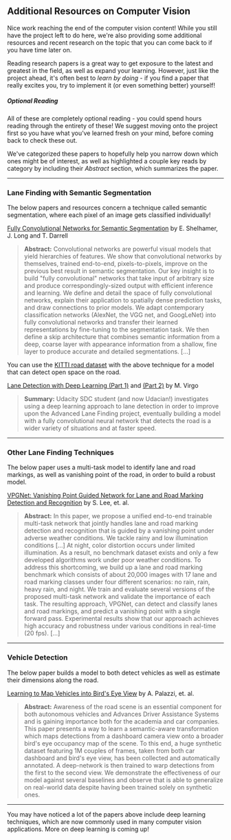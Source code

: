 ## Additional Resources on Computer Vision

Nice work reaching the end of the computer vision content! While you still have the project left to do here, we're also providing some additional resources and recent research on the topic that you can come back to if you have time later on.

Reading research papers is a great way to get exposure to the latest and greatest in the field, as well as expand your learning. However, just like the project ahead, it's often best to *learn by doing* - if you find a paper that really excites you, try to implement it (or even something better) yourself!

##### Optional Reading

All of these are completely optional reading - you could spend hours reading through the entirety of these! We suggest moving onto the project first so you have what you’ve learned fresh on your mind, before coming back to check these out. 

We've categorized these papers to hopefully help you narrow down which ones might be of interest, as well as highlighted a couple key reads by category by including their *Abstract* section, which summarizes the paper.

------
### Lane Finding with Semantic Segmentation

The below papers and resources concern a technique called semantic segmentation, where each pixel of an image gets classified individually!

[Fully Convolutional Networks for Semantic Segmentation](https://arxiv.org/abs/1605.06211) by E. Shelhamer, J. Long and T. Darrell

> **Abstract:** Convolutional networks are powerful visual models that yield hierarchies of features. We show that convolutional networks by themselves, trained end-to-end, pixels-to-pixels, improve on the previous best result in semantic segmentation. Our key insight is to build "fully convolutional" networks that take input of arbitrary size and produce correspondingly-sized output with efficient inference and learning. We define and detail the space of fully convolutional networks, explain their application to spatially dense prediction tasks, and draw connections to prior models. We adapt contemporary classification networks (AlexNet, the VGG net, and GoogLeNet) into fully convolutional networks and transfer their learned representations by fine-tuning to the segmentation task. We then define a skip architecture that combines semantic information from a deep, coarse layer with appearance information from a shallow, fine layer to produce accurate and detailed segmentations. [...]

You can use the [KITTI road dataset](http://www.cvlibs.net/datasets/kitti/eval_road.php) with the above technique for a model that can detect open space on the road.

[Lane Detection with Deep Learning (Part 1)](https://towardsdatascience.com/lane-detection-with-deep-learning-part-1-9e096f3320b7) and [(Part 2)](https://towardsdatascience.com/lane-detection-with-deep-learning-part-2-3ba559b5c5af) by M. Virgo

> **Summary:** Udacity SDC student (and now Udacian!) investigates using a deep learning approach to lane detection in order to improve upon the Advanced Lane Finding project, eventually building a model with a fully convolutional neural network that detects the road is a wider variety of situations and at faster speed.

------
### Other Lane Finding Techniques

The below paper uses a multi-task model to identify lane and road markings, as well as vanishing point of the road, in order to build a robust model.

[VPGNet: Vanishing Point Guided Network for Lane and Road Marking Detection and Recognition](https://arxiv.org/abs/1710.06288) by S. Lee, et. al.

> **Abstract:** In this paper, we propose a unified end-to-end trainable multi-task network that jointly handles lane and road marking detection and recognition that is guided by a vanishing point under adverse weather conditions. We tackle rainy and low illumination conditions [...] At night, color distortion occurs under limited illumination. As a result, no benchmark dataset exists and only a few developed algorithms work under poor weather conditions. To address this shortcoming, we build up a lane and road marking benchmark which consists of about 20,000 images with 17 lane and road marking classes under four different scenarios: no rain, rain, heavy rain, and night. We train and evaluate several versions of the proposed multi-task network and validate the importance of each task. The resulting approach, VPGNet, can detect and classify lanes and road markings, and predict a vanishing point with a single forward pass. Experimental results show that our approach achieves high accuracy and robustness under various conditions in real-time (20 fps). [...]

------
### Vehicle Detection

The below paper builds a model to both detect vehicles as well as estimate their dimensions along the road.

[Learning to Map Vehicles into Bird's Eye View](https://arxiv.org/abs/1706.08442) by A. Palazzi, et. al.

> **Abstract:** Awareness of the road scene is an essential component for both autonomous vehicles and Advances Driver Assistance Systems and is gaining importance both for the academia and car companies. This paper presents a way to learn a semantic-aware transformation which maps detections from a dashboard camera view onto a broader bird's eye occupancy map of the scene. To this end, a huge synthetic dataset featuring 1M couples of frames, taken from both car dashboard and bird's eye view, has been collected and automatically annotated. A deep-network is then trained to warp detections from the first to the second view. We demonstrate the effectiveness of our model against several baselines and observe that is able to generalize on real-world data despite having been trained solely on synthetic ones.

------

You may have noticed a lot of the papers above include deep learning techniques, which are now commonly used in many computer vision applications. More on deep learning is coming up!


